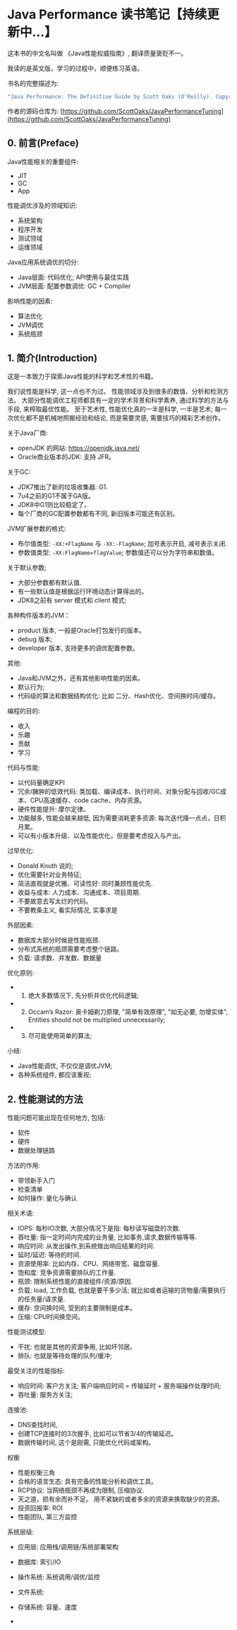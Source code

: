 # Java Performance 读书笔记【持续更新中...】

这本书的中文名叫做 《Java性能权威指南》, 翻译质量褒贬不一。

我读的是英文版，学习的过程中，顺便练习英语。

书名的完整描述为:

```c
"Java Performance: The Definitive Guide by Scott Oaks (O’Reilly). Copyright 2014 Scott Oaks, 978-1-449-35845-7."
```

作者的源码仓库为: [https://github.com/ScottOaks/JavaPerformanceTuning](https://github.com/ScottOaks/JavaPerformanceTuning)


## 0. 前言(Preface)




Java性能相关的重要组件:

- JIT
- GC
- App

性能调优涉及的领域知识:

- 系统架构
- 程序开发
- 测试领域
- 运维领域


Java应用系统调优的切分:
- Java层面: 代码优化; API使用与最佳实践
- JVM层面: 配置参数调优: GC + Compiler


影响性能的因素:

- 算法优化
- JVM调优
- 系统瓶颈


## 1. 简介(Introduction)

这是一本致力于探索Java性能的科学和艺术性的书籍。

我们说性能是科学, 这一点也不为过。 性能领域涉及到很多的数值、分析和检测方法。
大部分性能调优工程师都具有一定的学术背景和科学素养, 通过科学的方法与手段, 来榨取最优性能。
至于艺术性, 性能优化真的一半是科学, 一半是艺术; 每一次优化都不是机械地照搬经验和结论, 而是需要灵感, 需要技巧的精彩艺术创作。


关于Java厂商:


- openJDK 的网站: https://openjdk.java.net/
- Oracle商业版本的JDK: 支持 JFR。


关于GC:

- JDK7推出了新的垃圾收集器: G1.
- 7u4之前的G1不属于GA版。
- JDK8中G1则比较稳定了。
- 每个厂商的GC配置参数都有不同, 新旧版本可能还有区别。


JVM扩展参数的格式:

- 布尔值类型:  `-XX:+FlagName` 与 `-XX:-FlagName`; 加号表示开启, 减号表示关闭.
- 参数值类型: `-XX:FlagName=flagValue`; 参数值还可以分为字符串和数值。


关于默认参数;

- 大部分参数都有默认值.
- 有一些默认值是根据运行环境动态计算得出的。
- JDK8之前有 server 模式和 client 模式;

各种构件版本的JVM：

- product 版本, 一般是Oracle打包发行的版本。
- debug 版本;
- developer 版本, 支持更多的调优配置参数。

其他:

- Java和JVM之外，还有其他影响性能的因素。
- 默认行为;
- 代码级的算法和数据结构优化: 比如 二分、Hash优化、空间换时间/缓存。


编程的目的:

- 收入
- 乐趣
- 贡献
- 学习


代码与性能:

- 以代码量确定KPI
- 冗余/臃肿的低效代码: 类加载、编译成本、执行时间、对象分配与回收/GC成本、CPU高速缓存、code cache、内存资源。
- 硬件性能提升: 摩尔定律。
- 功能越多, 性能会越来越低, 因为需要消耗更多资源: 每次迭代降一点点，日积月累。
- 可以有小版本升级、以及性能优化，但是要考虑投入与产出。


过早优化:

- Donald Knuth 说的;
- 优化需要针对业务特征;
- 简洁直观就是优雅、可读性好: 同时兼顾性能优先.
- 收益与成本: 人力成本、沟通成本、项目周期.
- 不要故意去写太烂的代码。
- 不要教条主义, 看实际情况, 实事求是


外部因素:

- 数据库大部分时候是性能瓶颈.
- 分布式系统的瓶颈需要考虑整个链路。
- 负载: 请求数、并发数、数据量


优化原则:

- 1. 绝大多数情况下, 先分析并优化代码逻辑;
- 2. Occam’s Razor: 奥卡姆剃刀原理, "简单有效原理", "如无必要, 勿增实体", Entities should not be multiplied unnecessarily;
- 3. 尽可能使用简单的算法;

小结:

- Java性能调优, 不仅仅是调优JVM;
- 各种系统组件, 都应该重视;


## 2. 性能测试的方法

性能问题可能出现在任何地方, 包括:

- 软件
- 硬件
- 数据处理链路

方法的作用:

- 带领新手入门
- 检查清单
- 如何操作: 量化与确认


相关术语:

- IOPS: 每秒IO次数, 大部分情况下是指: 每秒读写磁盘的次数.
- 吞吐量: 指一定时间内完成的业务量, 比如事务,请求,数据传输等等.
- 响应时间: 从发出操作,到系统做出响应结果的时间.
- 延时/延迟: 等待的时间.
- 资源使用率: 比如内存、CPU、网络带宽、磁盘容量.
- 饱和度: 竞争资源需要排队的工作量.
- 瓶颈: 限制系统性能的直接组件/资源/原因.
- 负载: load, 工作负载, 也就是要干多少活; 就比如或者运输的货物量/需要执行的任务量/请求量.
- 缓存: 空间换时间, 受到的主要限制是成本。
- 压缩: CPU时间换空间。


性能测试模型:

- 干扰: 也就是其他的资源争用, 比如坏邻居。
- 排队: 也就是等待处理的队列/缓冲;

最受关注的性能指标:

- 响应时间: 客户方关注; 客户端响应时间 = 传输延时 + 服务端操作处理时间;
- 吞吐量: 服务方关注;



连接池:

- DNS查找时间,
- 创建TCP连接时的3次握手, 比如可以节省3/4的传输延迟。
- 数据传输时间, 这个是刚需, 只能优化代码或架构。



权衡

- 性能权衡三角
- 合格的语言生态: 具有完备的性能分析和调优工具。
- RCP协议: 当网络瓶颈不再成为限制, 压缩协议.
- 天之道，损有余而补不足。 用不紧缺的或者多余的资源来换取缺少的资源。
- 投资回报率: ROI
- 性能团队, 第三方监控


系统层级:

- 应用层: 应用栈/调用链/系统部署架构
- 数据库: 索引/IO
- 操作系统: 系统调用/调优/监控
- 文件系统:
- 存储系统: 容量、速度

























































































































































































-
